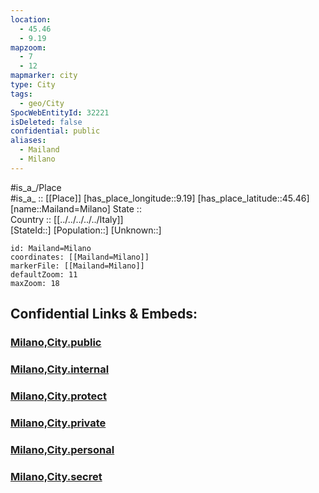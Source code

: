 ```yaml
---
location:
  - 45.46
  - 9.19
mapzoom:
  - 7
  - 12
mapmarker: city
type: City
tags:
  - geo/City
SpocWebEntityId: 32221
isDeleted: false
confidential: public
aliases:
  - Mailand
  - Milano
---
```

#is_a_/Place  
#is_a_ :: [[Place]] 
[has_place_longitude::9.19] 
[has_place_latitude::45.46] 
[name::Mailand=Milano] 
State ::  
Country :: [[../../../../../Italy]]  
[StateId::] 
[Population::] 
[Unknown::] 


```leaflet
id: Mailand=Milano
coordinates: [[Mailand=Milano]] 
markerFile: [[Mailand=Milano]] 
defaultZoom: 11 
maxZoom: 18
```


## Confidential Links & Embeds: 

### [Milano,City.public](/_public/\Earth\Continent\Europe\Europe~South\Italy\regions~Italy\Lombardy\Milano.Province\CityMilano,City.public.md) 

### [Milano,City.internal](/_internal/\Earth\Continent\Europe\Europe~South\Italy\regions~Italy\Lombardy\Milano.Province\CityMilano,City.internal.md) 

### [Milano,City.protect](/_protect/\Earth\Continent\Europe\Europe~South\Italy\regions~Italy\Lombardy\Milano.Province\CityMilano,City.protect.md) 

### [Milano,City.private](/_private/\Earth\Continent\Europe\Europe~South\Italy\regions~Italy\Lombardy\Milano.Province\CityMilano,City.private.md) 

### [Milano,City.personal](/_personal/\Earth\Continent\Europe\Europe~South\Italy\regions~Italy\Lombardy\Milano.Province\CityMilano,City.personal.md) 

### [Milano,City.secret](/_secret/\Earth\Continent\Europe\Europe~South\Italy\regions~Italy\Lombardy\Milano.Province\CityMilano,City.secret.md)

